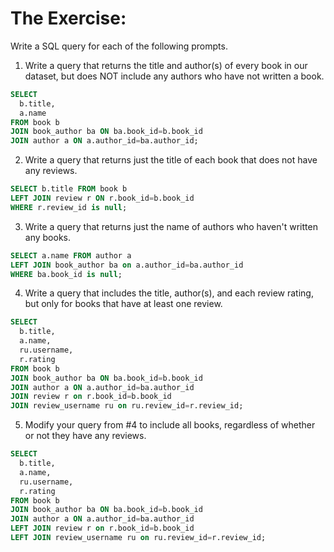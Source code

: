 # The Exercise:

Write a SQL query for each of the following prompts.

1. Write a query that returns the title and author(s) of every book in our dataset, but does NOT include any authors who have not written a book.

```sql
SELECT 
  b.title, 
  a.name
FROM book b
JOIN book_author ba ON ba.book_id=b.book_id
JOIN author a ON a.author_id=ba.author_id;
```

2. Write a query that returns just the title of each book that does not have any reviews.

```sql
SELECT b.title FROM book b
LEFT JOIN review r ON r.book_id=b.book_id
WHERE r.review_id is null;
```

3. Write a query that returns just the name of authors who haven't written any books.

```sql
SELECT a.name FROM author a
LEFT JOIN book_author ba on a.author_id=ba.author_id
WHERE ba.book_id is null;
```

4. Write a query that includes the title, author(s), and each review rating, but only for books that have at least one review.

```sql
SELECT 
  b.title, 
  a.name,
  ru.username,
  r.rating
FROM book b
JOIN book_author ba ON ba.book_id=b.book_id
JOIN author a ON a.author_id=ba.author_id
JOIN review r on r.book_id=b.book_id
JOIN review_username ru on ru.review_id=r.review_id;
```

5. Modify your query from #4 to include all books, regardless of whether or not they have any reviews.


```sql
SELECT 
  b.title, 
  a.name,
  ru.username,
  r.rating
FROM book b
JOIN book_author ba ON ba.book_id=b.book_id
JOIN author a ON a.author_id=ba.author_id
LEFT JOIN review r on r.book_id=b.book_id
LEFT JOIN review_username ru on ru.review_id=r.review_id;
```